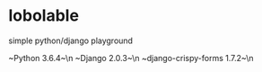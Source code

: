 # lobolable
simple python/django playground

~Python 3.6.4~\n
~Django 2.0.3~\n
~django-crispy-forms 1.7.2~\n